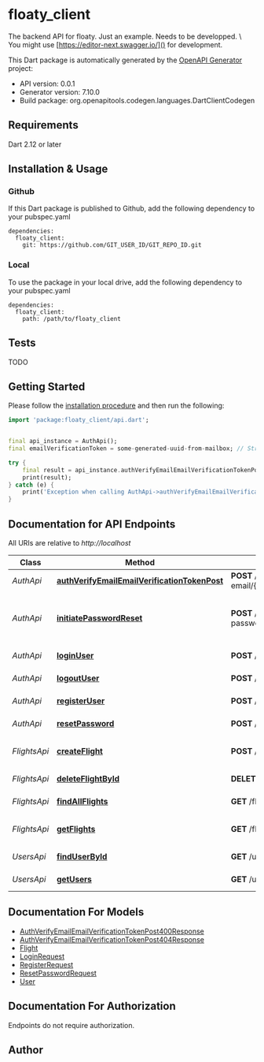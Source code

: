# floaty_client
The backend API for floaty. Just an example. Needs to be developped. \\
You might use [https://editor-next.swagger.io/]() for development.

This Dart package is automatically generated by the [OpenAPI Generator](https://openapi-generator.tech) project:

- API version: 0.0.1
- Generator version: 7.10.0
- Build package: org.openapitools.codegen.languages.DartClientCodegen

## Requirements

Dart 2.12 or later

## Installation & Usage

### Github
If this Dart package is published to Github, add the following dependency to your pubspec.yaml
```
dependencies:
  floaty_client:
    git: https://github.com/GIT_USER_ID/GIT_REPO_ID.git
```

### Local
To use the package in your local drive, add the following dependency to your pubspec.yaml
```
dependencies:
  floaty_client:
    path: /path/to/floaty_client
```

## Tests

TODO

## Getting Started

Please follow the [installation procedure](#installation--usage) and then run the following:

```dart
import 'package:floaty_client/api.dart';


final api_instance = AuthApi();
final emailVerificationToken = some-generated-uuid-from-mailbox; // String | Token for email verification

try {
    final result = api_instance.authVerifyEmailEmailVerificationTokenPost(emailVerificationToken);
    print(result);
} catch (e) {
    print('Exception when calling AuthApi->authVerifyEmailEmailVerificationTokenPost: $e\n');
}

```

## Documentation for API Endpoints

All URIs are relative to *http://localhost*

Class | Method | HTTP request | Description
------------ | ------------- | ------------- | -------------
*AuthApi* | [**authVerifyEmailEmailVerificationTokenPost**](doc//AuthApi.md#authverifyemailemailverificationtokenpost) | **POST** /auth/verify-email/{emailVerificationToken} | Verify an Email.
*AuthApi* | [**initiatePasswordReset**](doc//AuthApi.md#initiatepasswordreset) | **POST** /auth/initiate-password-reset | Request a password reset initiation mail.
*AuthApi* | [**loginUser**](doc//AuthApi.md#loginuser) | **POST** /auth/login | Login a user.
*AuthApi* | [**logoutUser**](doc//AuthApi.md#logoutuser) | **POST** /auth/logout | Logout the user.
*AuthApi* | [**registerUser**](doc//AuthApi.md#registeruser) | **POST** /auth/register | Register a new user.
*AuthApi* | [**resetPassword**](doc//AuthApi.md#resetpassword) | **POST** /auth/reset-password | Reset a password.
*FlightsApi* | [**createFlight**](doc//FlightsApi.md#createflight) | **POST** /flights | Create a flight for a given user.
*FlightsApi* | [**deleteFlightById**](doc//FlightsApi.md#deleteflightbyid) | **DELETE** /flights/{flightId} | Delete a Flight by ID.
*FlightsApi* | [**findAllFlights**](doc//FlightsApi.md#findallflights) | **GET** /flights | Find all flights.
*FlightsApi* | [**getFlights**](doc//FlightsApi.md#getflights) | **GET** /flights/{userId} | Find all flights for a given User.
*UsersApi* | [**findUserById**](doc//UsersApi.md#finduserbyid) | **GET** /users/{userId} | Find user by ID.
*UsersApi* | [**getUsers**](doc//UsersApi.md#getusers) | **GET** /users | Find all users.


## Documentation For Models

 - [AuthVerifyEmailEmailVerificationTokenPost400Response](doc//AuthVerifyEmailEmailVerificationTokenPost400Response.md)
 - [AuthVerifyEmailEmailVerificationTokenPost404Response](doc//AuthVerifyEmailEmailVerificationTokenPost404Response.md)
 - [Flight](doc//Flight.md)
 - [LoginRequest](doc//LoginRequest.md)
 - [RegisterRequest](doc//RegisterRequest.md)
 - [ResetPasswordRequest](doc//ResetPasswordRequest.md)
 - [User](doc//User.md)


## Documentation For Authorization

Endpoints do not require authorization.


## Author



